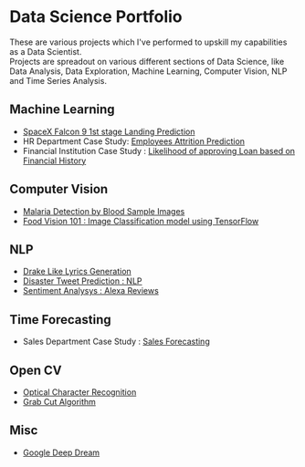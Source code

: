 # Data Science Portfolio
These are various projects which I've performed to upskill my capabilities as a Data Scientist.<br>
Projects are spreadout on various different sections of Data Science, like Data Analysis, Data Exploration, Machine Learning, Computer Vision, NLP and Time Series Analysis. 


## Machine Learning
- [SpaceX Falcon 9 1st stage Landing Prediction](https://github.com/ayushs0911/IBM-Capstone-Project)
- HR Department Case Study: [Employees Attrition Prediction](https://github.com/ayushs0911/Projects/blob/main/HR%20Department:%20Attrition%20Prediction.ipynb) <br>
- Financial Institution Case Study : [Likelihood of approving Loan based on Financial History](https://github.com/ayushs0911/Projects/blob/main/Likelihood_of_approving_a_Loan.ipynb)

## Computer Vision 
- [Malaria Detection by Blood Sample Images](https://github.com/ayushs0911/Projects/blob/main/Malaria__detection.ipynb)<br>
- [Food Vision 101 : Image Classification model using TensorFlow](https://github.com/ayushs0911/Projects/blob/main/Food_Vision_Image_Classificaton_TensorFlow.ipynb)<br>

## NLP
- [Drake Like Lyrics Generation](https://github.com/ayushs0911/Projects/blob/main/NLP/Drake_Lyrics_Generator.ipynb)
- [Disaster Tweet Prediction : NLP](https://github.com/ayushs0911/Projects/blob/main/Disaster_tweets_Predictor.ipynb)<br>
- [Sentiment Analysys : Alexa Reviews](https://github.com/ayushs0911/Projects/blob/main/Sentiment_Analysis_Amazon_Alexa.ipynb)

## Time Forecasting
- Sales Department Case Study : [Sales Forecasting](https://github.com/ayushs0911/Projects/blob/main/Sales_Forecast_using_Facebook_Prophet.ipynb)

## Open CV
- [Optical Character Recognition](https://github.com/ayushs0911/OpenCV/blob/main/OCR_.ipynb)
- [Grab Cut Algorithm](https://github.com/ayushs0911/OpenCV/blob/main/GrabCut_Algorithm.ipynb)

## Misc 
- [Google Deep Dream](https://github.com/ayushs0911/DeepDream)

